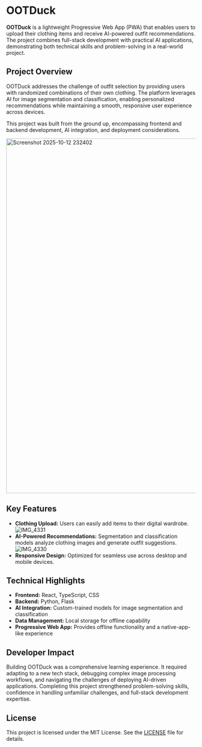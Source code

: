 # OOTDuck

**OOTDuck** is a lightweight Progressive Web App (PWA) that enables users to upload their clothing items and receive AI-powered outfit recommendations. The project combines full-stack development with practical AI applications, demonstrating both technical skills and problem-solving in a real-world project.

## Project Overview

OOTDuck addresses the challenge of outfit selection by providing users with randomized combinations of their own clothing. The platform leverages AI for image segmentation and classification, enabling personalized recommendations while maintaining a smooth, responsive user experience across devices.  

This project was built from the ground up, encompassing frontend and backend development, AI integration, and deployment considerations.

<img width="1912" height="942" alt="Screenshot 2025-10-12 232402" src="https://github.com/user-attachments/assets/ea425b8e-4a1c-4fe3-b21b-3e4b86210cb3" />

## Key Features

- **Clothing Upload:** Users can easily add items to their digital wardrobe.
  ![IMG_4331](https://github.com/user-attachments/assets/9c9741c0-1db2-4ddc-a40f-b3cbdc4947e1)
- **AI-Powered Recommendations:** Segmentation and classification models analyze clothing images and generate outfit suggestions.
  ![IMG_4330](https://github.com/user-attachments/assets/72a188ef-cbc8-44d8-bf76-6f332e116bf7)
- **Responsive Design:** Optimized for seamless use across desktop and mobile devices.
## Technical Highlights

- **Frontend:** React, TypeScript, CSS
- **Backend:** Python, Flask
- **AI Integration:** Custom-trained models for image segmentation and classification
- **Data Management:** Local storage for offline capability
- **Progressive Web App:** Provides offline functionality and a native-app-like experience

## Developer Impact

Building OOTDuck was a comprehensive learning experience. It required adapting to a new tech stack, debugging complex image processing workflows, and navigating the challenges of deploying AI-driven applications. Completing this project strengthened problem-solving skills, confidence in handling unfamiliar challenges, and full-stack development expertise.

## License

This project is licensed under the MIT License. See the [LICENSE](./LICENSE) file for details.
